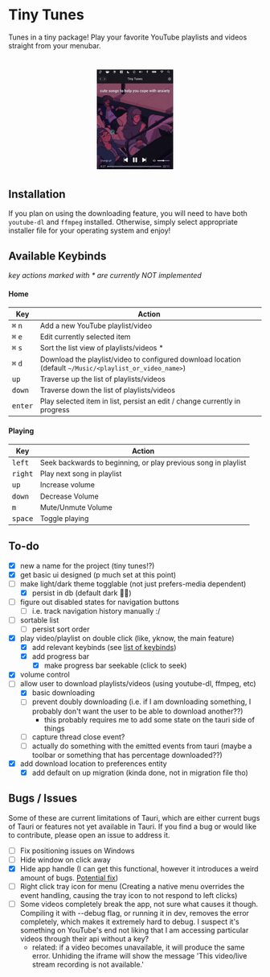 # Tiny Tunes

Tunes in a tiny package! Play your favorite YouTube playlists and videos straight from your menubar.

<h1 align="center">
  <img style="width:30%;" alt='Demo' src="https://github.com/aaronleopold/tinytunes/blob/main/misc/early-demo.gif" />
</h1>

## Installation

If you plan on using the downloading feature, you will need to have both `youtube-dl` and `ffmpeg` installed. Otherwise, simply select appropriate installer file for your operating system and enjoy!

## Available Keybinds

_key actions marked with \* are currently NOT implemented_

#### Home

| Key                       | Action                                                                                                   |
| ------------------------- | -------------------------------------------------------------------------------------------------------- |
| <kbd>⌘</kbd> <kbd>n</kbd> | Add a new YouTube playlist/video                                                                         |
| <kbd>⌘</kbd> <kbd>e</kbd> | Edit currently selected item                                                                             |
| <kbd>⌘</kbd> <kbd>s</kbd> | Sort the list view of playlists/videos \*                                                                |
| <kbd>⌘</kbd> <kbd>d</kbd> | Download the playlist/video to configured download location (default `~/Music/<playlist_or_video_name>`) |
| <kbd>up</kbd>             | Traverse up the list of playlists/videos                                                                 |
| <kbd>down</kbd>           | Traverse down the list of playlists/videos                                                               |
| <kbd>enter</kbd>          | Play selected item in list, persist an edit / change currently in progress                               |

#### Playing

| Key              | Action                                                         |
| ---------------- | -------------------------------------------------------------- |
| <kbd>left</kbd>  | Seek backwards to beginning, or play previous song in playlist |
| <kbd>right</kbd> | Play next song in playlist                                     |
| <kbd>up</kbd>    | Increase volume                                                |
| <kbd>down</kbd>  | Decrease Volume                                                |
| <kbd>m</kbd>     | Mute/Unmute Volume                                             |
| <kbd>space</kbd> | Toggle playing                                                 |

## To-do

- [x] new a name for the project (tiny tunes!?)
- [x] get basic ui designed (p much set at this point)
- [ ] make light/dark theme togglable (not just prefers-media dependent)
  - [x] persist in db (default dark 🤷‍♂️)
- [ ] figure out disabled states for navigation buttons
  - [ ] i.e. track navigation history manually :/
- [ ] sortable list
  - [ ] persist sort order
- [x] play video/playlist on double click (like, yknow, the main feature)
  - [x] add relevant keybinds (see [list of keybinds](#available-keybinds))
  - [x] add progress bar
    - [x] make progress bar seekable (click to seek)
- [x] volume control
- [ ] allow user to download playlists/videos (using youtube-dl, ffmpeg, etc)
  - [x] basic downloading
  - [ ] prevent doubly downloading (i.e. if I am downloading something, I probably don't want the user to be able to download another??)
    - this probably requires me to add some state on the tauri side of things
  - [ ] capture thread close event?
  - [ ] actually do something with the emitted events from tauri (maybe a toolbar or something that has percentage downloaded??)
- [x] add download location to preferences entity
  - [x] add default on up migration (kinda done, not in migration file tho)

## Bugs / Issues

Some of these are current limitations of Tauri, which are either current bugs of Tauri or features not yet available in Tauri. If you find a bug or would like to contribute, please open an issue to address it.

- [ ] Fix positioning issues on Windows
- [ ] Hide window on click away
- [x] Hide app handle (I can get this functional, however it introduces a weird amount of bugs. [Potential fix](https://github.com/tauri-apps/tauri/pull/2825))
- [ ] Right click tray icon for menu (Creating a native menu overrides the event handling, causing the tray icon to not respond to left clicks)
- [ ] Some videos completely break the app, not sure what causes it though. Compiling it with --debug flag, or running it in dev, removes the error completely, which makes it extremely hard to debug. I suspect it's something on YouTube's end not liking that I am accessing particular videos through their api without a key?
  - related: if a video becomes unavailable, it will produce the same error. Unhiding the iframe will show the message 'This video/live stream recording is not available.'
